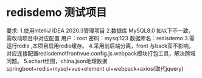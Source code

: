 # redisdemo  测试项目
要求:
1.使用IntelliJ IDEA 2020.3管理项目
2.数据库 MySQL8.0  如以下不一致，需改动项目中对应配置
用户：root
密码：mysql123
数据库名：redisdemo
3.需运行redis ,本项目启用redis缓存。
4.采用前后端分离，front 与back互不影响，对应连接配置redisdemo\front\vue.config.js.webpack模块打包工具，解决跨域问题。
5.echart绘图，china.json地理数据
springboot+redis+mysql+vue+element ui+webpack+axios(取代jquery)
